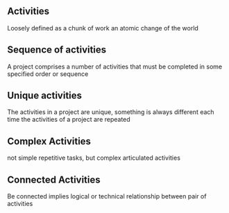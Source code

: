 ## Activities 
Loosely defined as a chunk of work an atomic change of the world 
## Sequence of activities 
A project comprises a number of activities that must be completed in some specified order or sequence
## Unique activities
The activities in a project are unique, something is always different each time the activities of a project are repeated 
## Complex Activities 
not simple repetitive tasks, but complex articulated activities 
## Connected Activities 
Be connected implies logical or technical relationship between pair of activities 
